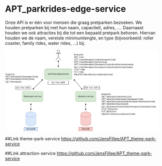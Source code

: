 # APT_parkrides-edge-service

Onze API is er één voor mensen die graag pretparken bezoeken. We houden pretparken bij met hun naam, capaciteit, adres, …. Daarnaast houden we ook attracties bij die tot een bepaald pretpark behoren. Hiervan houden we de naam, vereiste minimumlengte, en type (bijvoorbeeld: roller coaster, family rides, water rides, …) bij.

![Diagram microservices architectuur](https://github.com/JensFillee/APT_parkrides-edge-service/blob/main/Diagram_microservices_architectuur.png?raw=true)

##Link theme-park-service
https://github.com/JensFillee/APT_theme-park-service

##Link attraction-service
https://github.com/JensFillee/APT_theme-park-service
